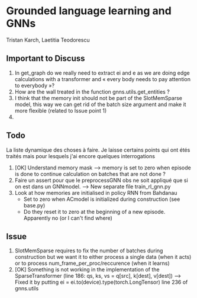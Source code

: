 # Grounded language learning and GNNs

Tristan Karch, Laetitia Teodorescu

## Important to Discuss

1. In get_graph do we really need to extract ei and e as we are doing edge calculations with a transformer and « every body needs to pay attention to everybody »?
2. How are the wall treated in the function gnns.utils.get_entities ?
3. I think that the memory init should not be part of the SlotMemSparse model, this way we can get rid of the batch size argument and make it more flexible (related to Issue point 1)
4. 
	
## Todo

La liste dynamique des choses à faire. Je laisse certains points qui ont étés traités mais pour lesquels j'ai encore quelques interrogations


1. [OK] Understand memory mask —> memory is set to zero when episode is done to continue calculation on batches that are not done ?
4. Faire un assert pour que le preprocessGNN obs ne soit appliqué que si on est dans un GNNmodel. --> New separate file train\_rl_gnn.py 
5. Look at how memories are initialised in policy RNN from Bahdanau
	- Set to zero when ACmodel is initialized during construction (see base.py) 
	- Do they reset it to zero at the beginning of a new episode. Apparently no (or I can't find where)


## Issue
1. SlotMemSparse requires to fix the number of batches during construction but we want it to either process a single data (when it acts) or to process num\_frame\_per\_proc/reccurence (when it learns)
2. [OK] Something is not working in the implementation of the SparseTransformer (line 186:  qs, ks, vs = q[src], k[dest], v[dest])
--> Fixed it by putting ei = ei.to(device).type(torch.LongTensor) line 236 of gnns.utils
      
